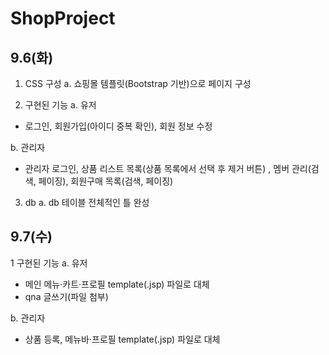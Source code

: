 # ShopProject

## 9.6(화)

1. CSS 구성
 a. 쇼핑몰 템플릿(Bootstrap 기반)으로 페이지 구성

2. 구현된 기능
 a. 유저
  + 로그인, 회원가입(아이디 중복 확인), 회원 정보 수정
  
 b. 관리자
  + 관리자 로그인, 상품 리스트 목록(상품 목록에서 선택 후 제거 버튼) , 멤버 관리(검색, 페이징), 회원구매 목록(검색, 페이징)

3. db
 a. db 테이블 전체적인 틀 완성

## 9.7(수)

1 구현된 기능
 a. 유저
  + 메인 메뉴·카트·프로필 template(.jsp) 파일로 대체
  + qna 글쓰기(파일 첨부)
 
 b. 관리자
  + 상품 등록, 메뉴바·프로필 template(.jsp) 파일로 대체
  
  
